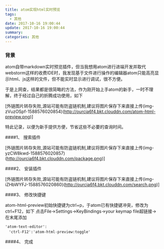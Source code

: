 ```yaml
---
title: atom实现html实时预览
tags:
  - 其他
date: 2017-10-16 19:00:44
update: 2017-10-16 19:00:44
summary:
categories: 其他
---
```


### 背景
atom自带markdown实时预览插件，但当我想用atom进行进端开发并取代webstorm这样的收费IDE时，我发现基于文件进行操作的编辑器atom只能高亮显示html、js这样的文件，但不能实时显示进行调试，很不方便。

于是上网查，结果都是很简略的方法，作为刚开始上手atom的新手，一时不理解，终于经过自己的折腾成功使用，如下

[外链图片转存失败,源站可能有防盗链机制,建议将图片保存下来直接上传(img-zVuzOSpf-1588576020854)(http://ourcia6f4.bkt.clouddn.com/atom-html-preview.png)]

特此记录，以便为新手提供方便，节省这些不必要的查询时间。



####1、 搜索插件  

[外链图片转存失败,源站可能有防盗链机制,建议将图片保存下来直接上传(img-yzCW8kwd-1588576020857)(http://ourcia6f4.bkt.clouddn.com/package.png)]

####2、  安装插件

[外链图片转存失败,源站可能有防盗链机制,建议将图片保存下来直接上传(img-iZHbWYFJ-1588576020860)(http://ourcia6f4.bkt.clouddn.com/search.png)]

####3、  修改快捷键

atom-html-preview初始快捷键为ctrl+p，于atom已有快捷键冲突，修改为ctrl+F12，如下
点击File->Settings->KeyBindings->your keymap file超链接->在末尾添加

```
'atom-text-editor':
　'ctrl-F12':'atom-html-preview:toggle'
```

####4、 完成



 